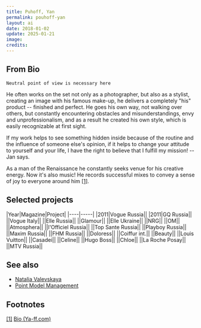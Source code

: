 ```yaml
---
title: Puhoff, Yan
permalink: pouhoff-yan
layout: ai
date: 2018-01-02
update: 2025-01-21
image:
credits:
---
```


## From Bio

`Neutral point of view is necessary here`

He often works on the set not only as a photographer, but also as a stylist, creating an image with his famous make-up, he delivers a completely "his" product -- finished and perfect.
He goes his own way, not walking over others, but constantly encountering obstacles and misunderstandings, envy and unprofessionalism, and as a result he created his own style, which is easily recognizable at first sight.

If my work helps to see something hidden inside because of the routine and the influence of someone else's opinion, if it helps to change your attitude to yourself and your life, I have the right to believe that I fulfill my mission! -- Jan says.

As a man of the Renaissance he constantly seeks venue for his creative energy. Now it's also music! He records successful mixes to convey a sense of joy to everyone around him <span id="a1">[\[1\]](#f1)</span>.

## Selected projects

|Year|Magazine|Project|
|----|-----|
|2011|Vogue Russia||
|2011|GQ Russia||
||Vogue Italy||
||Elle Russia||
||Glamour||
||Elle Ukraine||
||NRG||
||OM||
||Atmosphera||
||l'Officiel Russia||
||Top Sante Russia||
||Playboy Russia||
||Maxim Russia||
||FHM Russia||
||Doloress||
||Coiffur int.||
||Beauty||
||Louis Vuitton||
||Casadei||
||Celine||
||Hugo Boss||
||Chloe||
||La Roche Posay||
||MTV Russia||

## See also

+ [Natalia Valevskaya](valevskaya-natalia)
+ [Point Model Management](point-mdel-management)

## Footnotes

[[1]](#a1) <span id="f1"></span> [Bio (Ya-ff.com)](https://www.ya-ff.com/bio)
